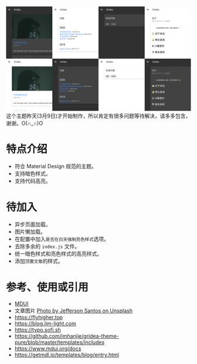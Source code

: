 ![Preview](https://raw.githubusercontent.com/CPlayer-CN/gridea-theme-cplayer-material/master/Preview.png)
这个主题昨天(3月9日)才开始制作，所以肯定有很多问题等待解决，请多多包含，谢谢。O(∩_∩)O

# 特点介绍
- 符合 Material Design 规范的主题。
- 支持暗色样式。
- 支持代码高亮。

# 待加入
- 异步页面加载。
- 图片懒加载。
- 在配置中加入`是否在白天强制亮色样式`选项。
- 去除多余的 `index.js` 文件。
- 统一暗色样式和亮色样式的高亮样式。
- 添加`顶置文章`的样式。<!--<i class="mdui-icon material-icons">import_contacts</i>-->

# 参考、使用或引用
- [MDUI](https://www.mdui.org)
- 文章图片 [Photo by Jefferson Santos on Unsplash](https://unsplash.com/photos/9SoCnyQmkzI)
- https://flyhigher.top
- https://blog.lim-light.com
- https://typo.sofi.sh
- https://github.com/imhanjie/gridea-theme-pure/blob/master/templates/includes
- https://www.mdui.org/docs
- https://getmdl.io/templates/blog/entry.html
